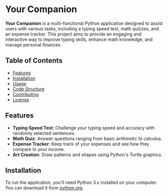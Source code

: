 # Your Companion

**Your Companion** is a multi-functional Python application designed to assist users with various tasks, including a typing speed test, math quizzes, and an expense tracker. This project aims to provide an engaging and interactive way to improve typing skills, enhance math knowledge, and manage personal finances.

## Table of Contents

- [Features](#features)
- [Installation](#installation)
- [Usage](#usage)
- [Code Structure](#code-structure)
- [Contributing](#contributing)
- [License](#license)

## Features

- **Typing Speed Test**: Challenge your typing speed and accuracy with randomly selected sentences.
- **Math Quiz**: Answer questions ranging from basic arithmetic to calculus.
- **Expense Tracker**: Keep track of your expenses and see how they compare to your income.
- **Art Creation**: Draw patterns and shapes using Python's Turtle graphics.

## Installation

To run the application, you'll need Python 3.x installed on your computer. You can download it from [python.org](https://www.python.org/).

